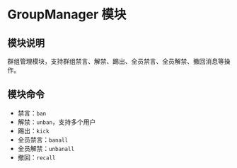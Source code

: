 # GroupManager 模块

## 模块说明

群组管理模块，支持群组禁言、解禁、踢出、全员禁言、全员解禁、撤回消息等操作。

## 模块命令

- 禁言：`ban`
- 解禁：`unban`，支持多个用户
- 踢出：`kick`
- 全员禁言：`banall`
- 全员解禁：`unbanall`
- 撤回：`recall`
